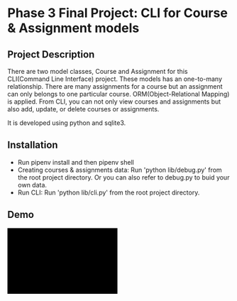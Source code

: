 

# Phase 3 Final Project: CLI for Course & Assignment models

## Project Description
There are two model classes, Course and Assignment for this CLI(Command Line Interface) project. These models has an one-to-many relationship. There are many assignments for a course but an assignment can only belongs to one particular course. ORM(Object-Relational Mapping) is applied. From CLI, you can not only view courses and assignments but also add, update, or delete courses or assignments.

It is developed using python and sqlite3.

## Installation
- Run pipenv install and then pipenv shell
- Creating courses & assignments data: Run 'python lib/debug.py' from the root project directory. Or you can also refer to debug.py to buid your own data.
- Run CLI: Run 'python lib/cli.py' from the root project directory.

## Demo
![](https://github.com/kjbyun0/phase-3-my-final-project/blob/main/ForREADME.gif)
